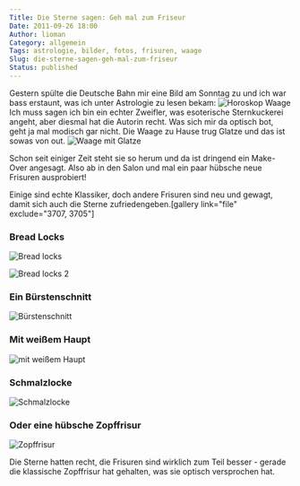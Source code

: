 ```yaml
---
Title: Die Sterne sagen: Geh mal zum Friseur
Date: 2011-09-26 18:00
Author: lioman
Category: allgemein
Tags: astrologie, bilder, fotos, frisuren, waage
Slug: die-sterne-sagen-geh-mal-zum-friseur
Status: published
---
```


Gestern spülte die Deutsche Bahn mir eine Bild am Sonntag zu und ich war
bass erstaunt, was ich unter Astrologie zu lesen
bekam: ![Horoskop Waage]({static}/images/waagenhaarschnitthoroskop.jpg)
Ich muss sagen ich bin ein echter Zweifler, was esoterische Sternkuckerei angeht,
aber diesmal hat die Autorin recht.
Was sich mir da optisch bot, geht ja mal modisch gar nicht.
Die Waage zu Hause trug Glatze und das ist sowas von out.
![Waage mit Glatze]({static}/images/waage_glatze-300x225.jpg)

Schon seit einiger Zeit steht sie so herum und da ist dringend ein Make-Over
angesagt. Also ab in den Salon und mal ein paar hübsche neue Frisuren
ausprobiert!

Einige sind echte Klassiker, doch andere Frisuren sind neu und gewagt,
damit sich auch die Sterne zufriedengeben.[gallery link="file"
exclude="3707, 3705"]

### Bread Locks

![Bread locks]({static}/images/waage_breadlocks.jpg "Bread-Locks")

![Bread locks 2]({static}/images/waage_breadlocks02.jpg)

### Ein Bürstenschnitt

![Bürstenschnitt]({static}/images/waage_buerste.jpg)

### Mit weißem Haupt

![mit weißem Haupt]({static}/images/waage_mehliert.jpg)

### Schmalzlocke

![Schmalzlocke]({static}/images/waage_schmalzlocke.jpg)

### Oder eine hübsche Zopffrisur

![Zopffrisur]({static}/images/waage_zopffrisur.jpg)

Die Sterne hatten recht, die Frisuren sind wirklich zum Teil besser -
gerade die klassische Zopffrisur hat gehalten, was sie optisch
versprochen hat.
